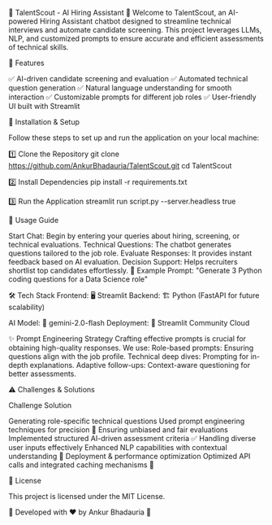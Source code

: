 🌟 TalentScout - AI Hiring Assistant 🤖
Welcome to TalentScout, an AI-powered Hiring Assistant chatbot designed to streamline technical interviews and automate candidate screening. This project leverages LLMs, NLP, and customized prompts to ensure accurate and efficient assessments of technical skills.

📌 Features

✅ AI-driven candidate screening and evaluation
✅ Automated technical question generation
✅ Natural language understanding for smooth interaction
✅ Customizable prompts for different job roles
✅ User-friendly UI built with Streamlit

🚀 Installation & Setup

Follow these steps to set up and run the application on your local machine:

1️⃣ Clone the Repository
 git clone https://github.com/AnkurBhadauria/TalentScout.git
 cd TalentScout

2️⃣  Install Dependencies
pip install -r requirements.txt

3️⃣ Run the Application
streamlit run script.py --server.headless true

🎯 Usage Guide

Start Chat: Begin by entering your queries about hiring, screening, or technical evaluations.
Technical Questions: The chatbot generates questions tailored to the job role.
Evaluate Responses: It provides instant feedback based on AI evaluation.
Decision Support: Helps recruiters shortlist top candidates effortlessly.
📌 Example Prompt: "Generate 3 Python coding questions for a Data Science role"

🛠️ Tech Stack
Frontend: 🖥️ Streamlit
Backend: 🏗️ Python (FastAPI for future scalability)

AI Model: 🧠 gemini-2.0-flash
Deployment: 🚀 Streamlit Community Cloud

✨ Prompt Engineering Strategy
Crafting effective prompts is crucial for obtaining high-quality responses. We use:
Role-based prompts: Ensuring questions align with the job profile.
Technical deep dives: Prompting for in-depth explanations.
Adaptive follow-ups: Context-aware questioning for better assessments.

⚠️ Challenges & Solutions

Challenge                                                                                    Solution

Generating role-specific technical questions                                Used prompt engineering techniques for precision 🎯
Ensuring unbiased and fair evaluations                                      Implemented structured AI-driven assessment criteria ✅
Handling diverse user inputs effectively                                    Enhanced NLP capabilities with contextual understanding 🔄
Deployment & performance optimization                                       Optimized API calls and integrated caching mechanisms 🚀

📜 License

This project is licensed under the MIT License.

🔹 Developed with ❤️ by Ankur Bhadauria 🔹






